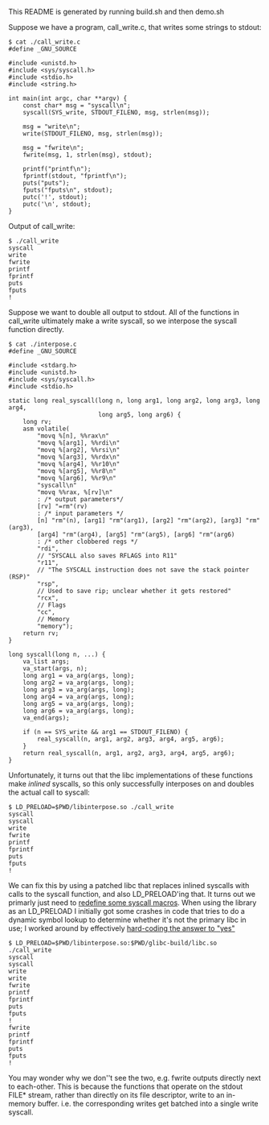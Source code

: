 This README is generated by running build.sh and then demo.sh

Suppose we have a program, call_write.c, that writes some strings to stdout:

    $ cat ./call_write.c
    #define _GNU_SOURCE
    
    #include <unistd.h>
    #include <sys/syscall.h>
    #include <stdio.h>
    #include <string.h>
    
    int main(int argc, char **argv) {
        const char* msg = "syscall\n";
        syscall(SYS_write, STDOUT_FILENO, msg, strlen(msg));
    
        msg = "write\n";
        write(STDOUT_FILENO, msg, strlen(msg));
    
        msg = "fwrite\n";
        fwrite(msg, 1, strlen(msg), stdout);
    
        printf("printf\n");
        fprintf(stdout, "fprintf\n");
        puts("puts");
        fputs("fputs\n", stdout);
        putc('!', stdout);
        putc('\n', stdout);
    }

Output of call_write:

    $ ./call_write
    syscall
    write
    fwrite
    printf
    fprintf
    puts
    fputs
    !

Suppose we want to double all output to stdout.  All of the functions in
call_write ultimately make a write syscall, so we interpose the syscall
function directly.

    $ cat ./interpose.c
    #define _GNU_SOURCE
    
    #include <stdarg.h>
    #include <unistd.h>
    #include <sys/syscall.h>
    #include <stdio.h>
    
    static long real_syscall(long n, long arg1, long arg2, long arg3, long arg4,
                             long arg5, long arg6) {
        long rv;
        asm volatile(
            "movq %[n], %%rax\n"
            "movq %[arg1], %%rdi\n"
            "movq %[arg2], %%rsi\n"
            "movq %[arg3], %%rdx\n"
            "movq %[arg4], %%r10\n"
            "movq %[arg5], %%r8\n"
            "movq %[arg6], %%r9\n"
            "syscall\n"
            "movq %%rax, %[rv]\n"
            : /* output parameters*/
            [rv] "=rm"(rv)
            : /* input parameters */
            [n] "rm"(n), [arg1] "rm"(arg1), [arg2] "rm"(arg2), [arg3] "rm"(arg3),
            [arg4] "rm"(arg4), [arg5] "rm"(arg5), [arg6] "rm"(arg6)
            : /* other clobbered regs */
            "rdi",
            // "SYSCALL also saves RFLAGS into R11"
            "r11",
            // "The SYSCALL instruction does not save the stack pointer (RSP)"
            "rsp",
            // Used to save rip; unclear whether it gets restored"
            "rcx",
            // Flags
            "cc",
            // Memory
            "memory");
        return rv;
    }
    
    long syscall(long n, ...) {
        va_list args;
        va_start(args, n);
        long arg1 = va_arg(args, long);
        long arg2 = va_arg(args, long);
        long arg3 = va_arg(args, long);
        long arg4 = va_arg(args, long);
        long arg5 = va_arg(args, long);
        long arg6 = va_arg(args, long);
        va_end(args);
    
        if (n == SYS_write && arg1 == STDOUT_FILENO) {
            real_syscall(n, arg1, arg2, arg3, arg4, arg5, arg6);
        }
        return real_syscall(n, arg1, arg2, arg3, arg4, arg5, arg6);
    }
    

Unfortunately, it turns out that the libc implementations of these functions
make *inlined* syscalls, so this only successfully interposes on and doubles
the actual call to syscall:

    $ LD_PRELOAD=$PWD/libinterpose.so ./call_write
    syscall
    syscall
    write
    fwrite
    printf
    fprintf
    puts
    fputs
    !

We can fix this by using a patched libc that replaces inlined syscalls with
calls to the syscall function, and also LD_PRELOAD'ing that. It turns out we
primarly just need to [redefine some syscall
macros](https://github.com/sporksmith/glibc/commit/6d667159940450ba1ce40b5ea00e8a88a4f7fe21).
When using the library as an LD_PRELOAD I initially got some crashes in code
that tries to do a dynamic symbol lookup to determine whether it's not the
primary libc in use; I worked around by effectively
[hard-coding the answer to "yes"](https://github.com/sporksmith/glibc/commit/575ea9f2412905a323cd0c3c380f003bb9e61e67)

    $ LD_PRELOAD=$PWD/libinterpose.so:$PWD/glibc-build/libc.so ./call_write
    syscall
    syscall
    write
    write
    fwrite
    printf
    fprintf
    puts
    fputs
    !
    fwrite
    printf
    fprintf
    puts
    fputs
    !

You may wonder why we don''t see the two, e.g. fwrite outputs directly next
to each-other.  This is because the functions that operate on the stdout
FILE* stream, rather than directly on its file descriptor, write to an
in-memory buffer. i.e. the corresponding writes get batched into a single
write syscall.
